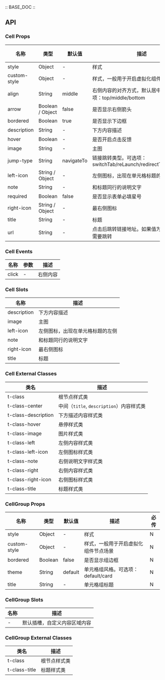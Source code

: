 :: BASE_DOC ::

## API


### Cell Props

名称 | 类型 | 默认值 | 描述 | 必传
-- | -- | -- | -- | --
style | Object | - | 样式 | N
custom-style | Object | - | 样式，一般用于开启虚拟化组件节点场景 | N
align | String | middle | 右侧内容的对齐方式，默认居中对齐。可选项：top/middle/bottom | N
arrow | Boolean / Object | false | 是否显示右侧箭头 | N
bordered | Boolean | true | 是否显示下边框 | N
description | String | - | 下方内容描述 | N
hover | Boolean | - | 是否开启点击反馈 | N
image | String | - | 主图 | N
jump-type | String | navigateTo | 链接跳转类型。可选项：switchTab/reLaunch/redirectTo/navigateTo | N
left-icon | String / Object | - | 左侧图标，出现在单元格标题的左侧 | N
note | String | - | 和标题同行的说明文字 | N
required | Boolean | false | 是否显示表单必填星号 | N
right-icon | String / Object | - | 最右侧图标 | N
title | String | - | 标题 | N
url | String | - | 点击后跳转链接地址。如果值为空，则表示不需要跳转 | N

### Cell Events

名称 | 参数 | 描述
-- | -- | --
click | - | 右侧内容

### Cell Slots

名称 | 描述
-- | --
description | 下方内容描述
image | 主图
left-icon | 左侧图标，出现在单元格标题的左侧
note | 和标题同行的说明文字
right-icon | 最右侧图标
title | 标题

### Cell External Classes

类名 | 描述
-- | --
t-class | 根节点样式类
t-class-center | 中间（`title`, `description`）内容样式类
t-class-description | 下方描述内容样式类
t-class-hover | 悬停样式类
t-class-image | 图片样式类
t-class-left | 左侧内容样式类
t-class-left-icon | 左侧图标样式类
t-class-note | 右侧说明文字样式类
t-class-right | 右侧内容样式类
t-class-right-icon | 右侧图标样式类
t-class-title | 标题样式类


### CellGroup Props

名称 | 类型 | 默认值 | 描述 | 必传
-- | -- | -- | -- | --
style | Object | - | 样式 | N
custom-style | Object | - | 样式，一般用于开启虚拟化组件节点场景 | N
bordered | Boolean | false | 是否显示组边框 | N
theme | String | default | 单元格组风格。可选项：default/card | N
title | String | - | 单元格组标题 | N

### CellGroup Slots

名称 | 描述
-- | --
\- | 默认插槽，自定义内容区域内容

### CellGroup External Classes

类名 | 描述
-- | --
t-class | 根节点样式类
t-class-title | 标题样式类
